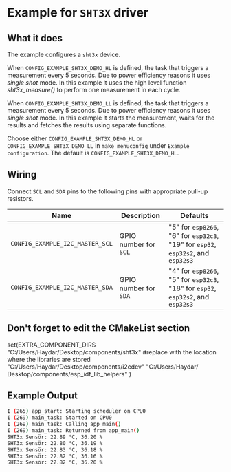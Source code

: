 # Example for `SHT3X` driver

## What it does

The example configures a `sht3x` device.

When `CONFIG_EXAMPLE_SHT3X_DEMO_HL` is defined, the task that triggers a
measurement every 5 seconds. Due to power efficiency reasons it uses *single
shot* mode. In this example it uses the high level function *sht3x_measure()* to
perform one measurement in each cycle.

When `CONFIG_EXAMPLE_SHT3X_DEMO_LL` is defined, the task that triggers a
measurement every 5 seconds. Due to power efficiency reasons it uses *single
shot* mode. In this example it starts the measurement, waits for the results
and fetches the results using separate functions.

Choose either `CONFIG_EXAMPLE_SHT3X_DEMO_HL` or `CONFIG_EXAMPLE_SHT3X_DEMO_LL`
in `make menuconfig` under `Example configuration`. The default is
`CONFIG_EXAMPLE_SHT3X_DEMO_HL`.

## Wiring


Connect `SCL` and `SDA` pins to the following pins with appropriate pull-up
resistors.

| Name | Description | Defaults |
|------|-------------|----------|
| `CONFIG_EXAMPLE_I2C_MASTER_SCL` | GPIO number for `SCL` | "5" for `esp8266`, "6" for `esp32c3`, "19" for `esp32`, `esp32s2`, and `esp32s3` |
| `CONFIG_EXAMPLE_I2C_MASTER_SDA` | GPIO number for `SDA` | "4" for `esp8266`, "5" for `esp32c3`, "18" for `esp32`, `esp32s2`, and `esp32s3` |

## Don't forget to edit the CMakeList section

set(EXTRA_COMPONENT_DIRS "C:/Users/Haydar/Desktop/components/sht3x" #replace with the location where the libraries are stored
"C:/Users/Haydar/Desktop/components/i2cdev" 
"C:/Users/Haydar/ Desktop/components/esp_idf_lib_helpers" ) 

## Example Output
```bash
I (265) app_start: Starting scheduler on CPU0
I (269) main_task: Started on CPU0
I (269) main_task: Calling app_main()
I (269) main_task: Returned from app_main()
SHT3x Sensör: 22.89 °C, 36.20 %
SHT3x Sensör: 22.80 °C, 36.19 %
SHT3x Sensör: 22.83 °C, 36.18 %
SHT3x Sensör: 22.82 °C, 36.16 %
SHT3x Sensör: 22.82 °C, 36.20 %
```
